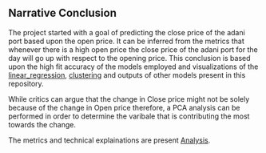 ## Narrative Conclusion


The project started with a goal of predicting the close price of the adani port based upon the open price. It can be inferred from the metrics that whenever there is a high open price the close price of the adani port for the day will go up with respect to the opening price. This conclusion is based upon the high fit accuracy of the models employed and visualizations of the [linear_regression](linear_regression.ipynb), [clustering](Clustering.ipynb) and outputs of other models present in this repository. 

While critics can argue that the change in Close price might not be solely because of the change in Open price therefore, a PCA analysis can be performed in order to determine the varibale that is contributing the most towards the change. 

The metrics and technical explainations are present [Analysis](ANALYSIS.md).